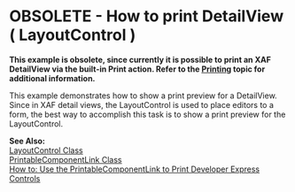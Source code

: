 # OBSOLETE - How to print DetailView ( LayoutControl )


<p><strong>This example is </strong><strong>obs</strong><strong>olete, since currently it is possible t</strong><strong>o print </strong><strong>an </strong><strong>XAF Detai</strong><strong>lView via the </strong><strong>built-in </strong><strong>Print</strong><strong> action. </strong><strong>Refer to the </strong><a href="http://documentation.devexpress.com/#Xaf/CustomDocument3012"><strong><u>Printing</u></strong></a><strong> topic for additio</strong><strong>nal information.</strong></p><p>This example demonstrates how to show a print preview for a DetailView. Since in XAF detail views, the LayoutControl is used to place editors to a form, the best way to accomplish this task is to show a print preview for the LayoutControl.</p><p><strong>See Also:</strong><br />
<a href="http://documentation.devexpress.com/#WindowsForms/clsDevExpressXtraLayoutLayoutControltopic"><u>LayoutControl Class</u></a><br />
<a href="http://documentation.devexpress.com/#WindowsForms/clsDevExpressXtraPrintingPrintableComponentLinktopic"><u>PrintableComponentLink Class</u></a><br />
<a href="http://documentation.devexpress.com/#WindowsForms/CustomDocument3427"><u>How to: Use the PrintableComponentLink to Print Developer Express Controls</u></a></p>

<br/>


